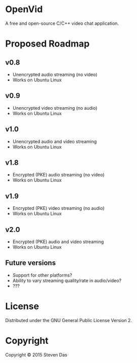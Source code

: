 # OpenVid
A free and open-source C/C++ video chat application.

# Proposed Roadmap

## v0.8

- Unencrypted audio streaming (no video)
- Works on Ubuntu Linux

## v0.9

- Unencrypted video streaming (no audio)
- Works on Ubuntu Linux

## v1.0

- Unencrypted audio and video streaming
- Works on Ubuntu Linux

## v1.8

- Encrypted (PKE) audio streaming (no video)
- Works on Ubuntu Linux

## v1.9

- Encrypted (PKE) video streaming (no audio)
- Works on Ubuntu Linux

## v2.0

- Encrypted (PKE) audio and video streaming
- Works on Ubuntu Linux

## Future versions

- Support for other platforms?
- Ability to vary streaming quality/rate in audio/video?
- ???

# License

Distributed under the GNU General Public License Version 2.

# Copyright

Copyright © 2015 Steven Das
